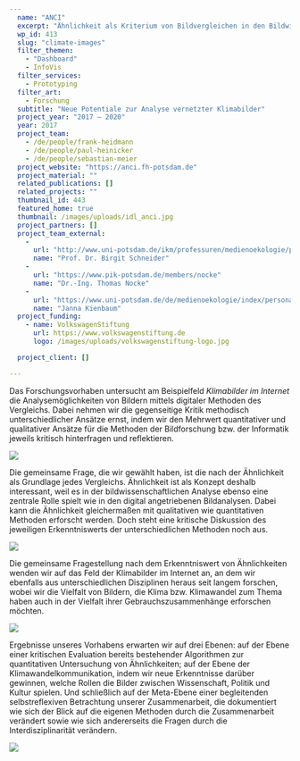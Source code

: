 ```yaml
---
  name: "ANCI"
  excerpt: "Ähnlichkeit als Kriterium von Bildvergleichen in den Bildwissenschaften und in der Informatik- und Visualisierungsforschung am Beispiel von Klimabildern im Internet"
  wp_id: 413
  slug: "climate-images"
  filter_themen: 
    - "Dashboard"
    - InfoVis
  filter_services: 
    - Prototyping
  filter_art: 
    - Forschung
  subtitle: "Neue Potentiale zur Analyse vernetzter Klimabilder"
  project_year: "2017 – 2020"
  year: 2017
  project_team:
    - /de/people/frank-heidmann
    - /de/people/paul-heinicker
    - /de/people/sebastian-meier
  project_website: "https://anci.fh-potsdam.de"
  project_material: ""
  related_publications: []
  related_projects: ""
  thumbnail_id: 443
  featured_home: true
  thumbnail: /images/uploads/idl_anci.jpg
  project_partners: []
  project_team_external: 
    - 
      url: "http://www.uni-potsdam.de/ikm/professuren/medienoekologie/personal/drbirgitschneider.html"
      name: "Prof. Dr. Birgit Schneider"
    - 
      url: "https://www.pik-potsdam.de/members/nocke"
      name: "Dr.-Ing. Thomas Nocke"
    - 
      url: "https://www.uni-potsdam.de/de/medienoekologie/index/personal.html"
      name: "Janna Kienbaum"
  project_funding:
    - name: VolkswagenStiftung
      url: https://www.volkswagenstiftung.de
      logo: /images/uploads/volkswagenstiftung-logo.jpg

  project_client: []

---
```

Das Forschungsvorhaben untersucht am Beispielfeld <em>Klimabilder im Internet</em> die Analysemöglichkeiten von Bildern mittels digitaler Methoden des Vergleichs. Dabei nehmen wir die gegenseitige Kritik methodisch unterschiedlicher Ansätze ernst, indem wir den Mehrwert quantitativer und qualitativer Ansätze für die Methoden der Bildforschung bzw. der Informatik jeweils kritisch hinterfragen und reflektieren.

![](/images/uploads/anci_horizons.jpg)

Die gemeinsame Frage, die wir gewählt haben, ist die nach der Ähnlichkeit als Grundlage jedes Vergleichs. Ähnlichkeit ist als Konzept deshalb interessant, weil es in der bildwissenschaftlichen Analyse ebenso eine zentrale Rolle spielt wie in den digital angetriebenen Bildanalysen. Dabei kann die Ähnlichkeit gleichermaßen mit qualitativen wie quantitativen Methoden erforscht werden. Doch steht eine kritische Diskussion des jeweiligen Erkenntniswerts der unterschiedlichen Methoden noch aus.

![](/images/uploads/anci_methods.png)

Die gemeinsame Fragestellung nach dem Erkenntniswert von Ähnlichkeiten wenden wir auf das Feld der Klimabilder im Internet an, an dem wir ebenfalls aus unterschiedlichen Disziplinen heraus seit langem forschen, wobei wir die Vielfalt von Bildern, die Klima bzw. Klimawandel zum Thema haben auch in der Vielfalt ihrer Gebrauchszusammenhänge erforschen möchten.

![](/images/uploads/anci_tools.jpg)

Ergebnisse unseres Vorhabens erwarten wir auf drei Ebenen: auf der Ebene einer kritischen Evaluation bereits bestehender Algorithmen zur quantitativen Untersuchung von Ähnlichkeiten; auf der Ebene der Klimawandelkommunikation, indem wir neue Erkenntnisse darüber gewinnen, welche Rollen die Bilder zwischen Wissenschaft, Politik und Kultur spielen. Und schließlich auf der Meta-Ebene einer begleitenden selbstreflexiven Betrachtung unserer Zusammenarbeit, die dokumentiert wie sich der Blick auf die eigenen Methoden durch die Zusammenarbeit verändert sowie wie sich andererseits die Fragen durch die Interdisziplinarität verändern.

![](/images/uploads/anci_screenshot.png)